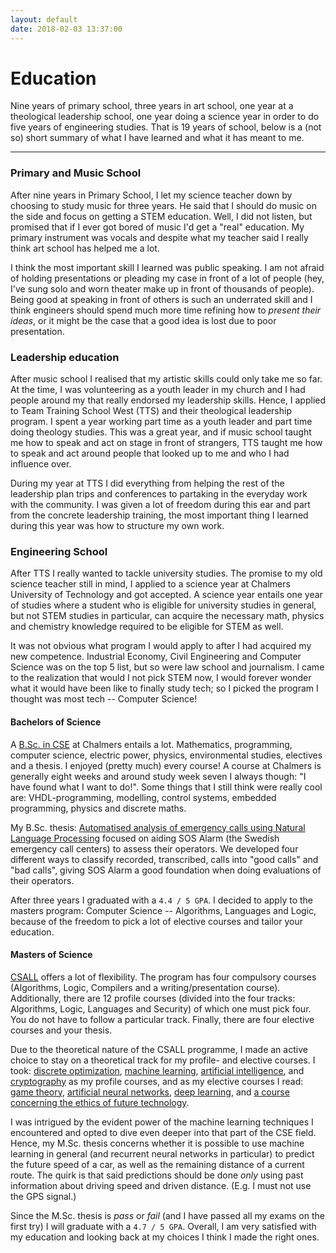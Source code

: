 ```yaml
---
layout: default
date: 2018-02-03 13:37:00
---
```


# Education #

Nine years of primary school, three years in art school, one year at a
theological leadership school, one year doing a science year in order to do five
years of engineering studies.
That is 19 years of school, below is a (not so) short summary of what I have
learned and what it has meant to me.

---

### Primary and Music School ###

After nine years in Primary School, I let my science teacher down by choosing to
study music for three years.
He said that I should do music on the side and focus on getting a STEM
education.
Well, I did not listen, but promised that if I ever got bored of music I'd get a
"real" education.
My primary instrument was vocals and despite what my teacher said I really think
art school has helped me a lot.

I think the most important skill I learned was public speaking.
I am not afraid of holding presentations or pleading my case in front of a lot
of people (hey, I've sung solo and worn theater make up in front of thousands of
people).
Being good at speaking in front of others is such an underrated skill and I
think engineers should spend much more time refining how to *present their
ideas*, or it might be the case that a good idea is lost due to poor
presentation.

### Leadership education ###

After music school I realised that my artistic skills could only take me so far.
At the time, I was volunteering as a youth leader in my church and I had people
around my that really endorsed my leadership skills.
Hence, I applied to Team Training School West (TTS) and their theological
leadership program.
I spent a year working part time as a youth leader and part time doing theology
studies.
This was a great year, and if music school taught me how to speak and act on
stage in front of strangers, TTS taught me how to speak and act around people
that looked up to me and who I had influence over.

During my year at TTS I did everything from helping the rest of the leadership
plan trips and conferences to partaking in the everyday work with the community.
I was given a lot of freedom during this ear and part from the concrete
leadership training, the most important thing I learned during this year was how
to structure my own work.

### Engineering School ###

After TTS I really wanted to tackle university studies.
The promise to my old science teacher still in mind, I applied to a science year
at Chalmers University of Technology and got accepted.
A science year entails one year of studies where a student who is eligible for
university studies in general, but not STEM studies in particular, can acquire
the necessary math, physics and chemistry knowledge required to be eligible for
STEM as well.

It was not obvious what program I would apply to after I had acquired my new
competence.
Industrial Economy, Civil Engineering and Computer Science was on the top 5
list, but so were law school and journalism.
I came to the realization that would I not pick STEM now, I would forever wonder
what it would have been like to finally study tech; so I picked the program I
thought was most tech -- Computer Science!

#### Bachelors of Science ####

A [B.Sc. in
CSE](https://www.chalmers.se/sv/utbildning/program-pa-grundniva/Sidor/Datateknik.aspx)
at Chalmers entails a lot.
Mathematics, programming, computer science, electric power, physics,
environmental studies, electives and a thesis.
I enjoyed (pretty much) every course!
A course at Chalmers is generally eight weeks and around study week seven I
always though: "I have found what I want to do!".
Some things that I still think were really cool are: VHDL-programming,
modelling, control systems, embedded programming, physics and discrete maths.

My B.Sc. thesis: [Automatised analysis of emergency calls using Natural Language
Processing](https://publications.lib.chalmers.se/records/fulltext/244534/244534.pdf)
focused on aiding SOS Alarm (the Swedish emergency call centers) to assess their
operators.
We developed four different ways to classify recorded, transcribed, calls into
"good calls" and "bad calls", giving SOS Alarm a good foundation when doing
evaluations of their operators.

After three years I graduated with a `4.4 / 5 GPA`.
I decided to apply to the masters program: Computer Science -- Algorithms,
Languages and Logic, because of the freedom to pick a lot of elective courses
and tailor your education.

#### Masters of Science ####

[CSALL](https://www.chalmers.se/en/education/programmes/masters-info/Pages/Computer-Science-algorithms-languages-and-logic.aspx)
offers a lot of flexibility.
The program has four compulsory courses (Algorithms, Logic, Compilers and a
writing/presentation course).
Additionally, there are 12 profile courses (divided into the four tracks:
Algorithms, Logic, Languages and Security) of which one must pick four.
You do not have to follow a particular track.
Finally, there are four elective courses and your thesis.

Due to the theoretical nature of the CSALL programme, I made an active choice to
stay on a theoretical track for my profile- and elective courses.
I took: [discrete optimization](https://student.portal.chalmers.se/en/chalmersstudies/programme-information/Pages/SearchProgram.aspx?course_id=24703&parsergrp=2),
[machine learning](https://student.portal.chalmers.se/en/chalmersstudies/programme-information/Pages/SearchProgram.aspx?course_id=24468&parsergrp=2),
[artificial intelligence](https://student.portal.chalmers.se/en/chalmersstudies/programme-information/Pages/SearchProgram.aspx?course_id=25601&parsergrp=2),
and
[cryptography](https://student.portal.chalmers.se/en/chalmersstudies/programme-information/Pages/SearchProgram.aspx?course_id=24316&parsergrp=2)
as my profile courses, and as my elective courses I read:
[game theory](https://student.portal.chalmers.se/en/chalmersstudies/courseinformation/Pages/SearchCourse.aspx?course_id=26630&parsergrp=3),
[artificial neural networks](https://student.portal.chalmers.se/en/chalmersstudies/courseinformation/Pages/SearchCourse.aspx?course_id=26842&parsergrp=3),
[deep learning](https://student.portal.chalmers.se/en/chalmersstudies/courseinformation/Pages/SearchCourse.aspx?course_id=27098&parsergrp=3),
and
[a course concerning the ethics of future technology](https://student.portal.chalmers.se/en/chalmersstudies/courseinformation/Pages/SearchCourse.aspx?course_id=26484&parsergrp=3).

I was intrigued by the evident power of the machine learning techniques I
encountered and opted to dive even deeper into that part of the CSE field.
Hence, my M.Sc. thesis concerns whether it is possible to use machine learning
in general (and recurrent neural networks in particular) to predict the future
speed of a car, as well as the remaining distance of a current route.
The quirk is that said predictions should be done *only* using past information
about driving speed and driven distance. (E.g. I must not use the GPS signal.)

Since the M.Sc. thesis is *pass* or *fail* (and I have passed all my exams on
the first try) I will graduate with a `4.7 / 5 GPA`.
Overall, I am very satisfied with my education and looking back at my choices I
think I made the right ones.

